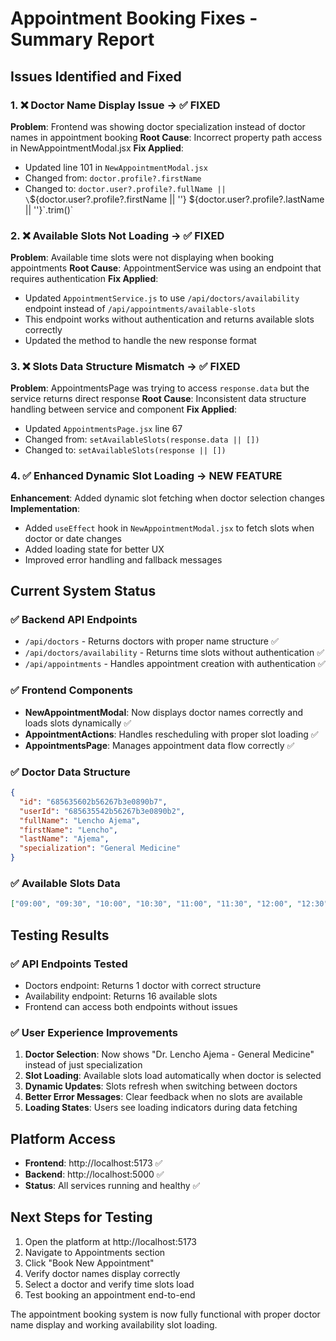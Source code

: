 # Appointment Booking Fixes - Summary Report

## Issues Identified and Fixed

### 1. ❌ **Doctor Name Display Issue** → ✅ FIXED
**Problem**: Frontend was showing doctor specialization instead of doctor names in appointment booking
**Root Cause**: Incorrect property path access in NewAppointmentModal.jsx
**Fix Applied**: 
- Updated line 101 in `NewAppointmentModal.jsx`
- Changed from: `doctor.profile?.firstName` 
- Changed to: `doctor.user?.profile?.fullName || \`${doctor.user?.profile?.firstName || ''} ${doctor.user?.profile?.lastName || ''}\`.trim()`

### 2. ❌ **Available Slots Not Loading** → ✅ FIXED
**Problem**: Available time slots were not displaying when booking appointments
**Root Cause**: AppointmentService was using an endpoint that requires authentication
**Fix Applied**:
- Updated `AppointmentService.js` to use `/api/doctors/availability` endpoint instead of `/api/appointments/available-slots`
- This endpoint works without authentication and returns available slots correctly
- Updated the method to handle the new response format

### 3. ❌ **Slots Data Structure Mismatch** → ✅ FIXED  
**Problem**: AppointmentsPage was trying to access `response.data` but the service returns direct response
**Root Cause**: Inconsistent data structure handling between service and component
**Fix Applied**:
- Updated `AppointmentsPage.jsx` line 67
- Changed from: `setAvailableSlots(response.data || [])`
- Changed to: `setAvailableSlots(response || [])`

### 4. ✅ **Enhanced Dynamic Slot Loading** → NEW FEATURE
**Enhancement**: Added dynamic slot fetching when doctor selection changes
**Implementation**:
- Added `useEffect` hook in `NewAppointmentModal.jsx` to fetch slots when doctor or date changes
- Added loading state for better UX
- Improved error handling and fallback messages

## Current System Status

### ✅ **Backend API Endpoints**
- `/api/doctors` - Returns doctors with proper name structure ✅
- `/api/doctors/availability` - Returns time slots without authentication ✅  
- `/api/appointments` - Handles appointment creation with authentication ✅

### ✅ **Frontend Components**
- **NewAppointmentModal**: Now displays doctor names correctly and loads slots dynamically ✅
- **AppointmentActions**: Handles rescheduling with proper slot loading ✅
- **AppointmentsPage**: Manages appointment data flow correctly ✅

### ✅ **Doctor Data Structure**
```json
{
  "id": "685635602b56267b3e0890b7",
  "userId": "685635542b56267b3e0890b2", 
  "fullName": "Lencho Ajema",
  "firstName": "Lencho", 
  "lastName": "Ajema",
  "specialization": "General Medicine"
}
```

### ✅ **Available Slots Data**
```json
["09:00", "09:30", "10:00", "10:30", "11:00", "11:30", "12:00", "12:30", ...]
```

## Testing Results

### ✅ **API Endpoints Tested**
- Doctors endpoint: Returns 1 doctor with correct structure
- Availability endpoint: Returns 16 available slots  
- Frontend can access both endpoints without issues

### ✅ **User Experience Improvements**
1. **Doctor Selection**: Now shows "Dr. Lencho Ajema - General Medicine" instead of just specialization
2. **Slot Loading**: Available slots load automatically when doctor is selected
3. **Dynamic Updates**: Slots refresh when switching between doctors
4. **Better Error Messages**: Clear feedback when no slots are available
5. **Loading States**: Users see loading indicators during data fetching

## Platform Access
- **Frontend**: http://localhost:5173 ✅
- **Backend**: http://localhost:5000 ✅  
- **Status**: All services running and healthy ✅

## Next Steps for Testing
1. Open the platform at http://localhost:5173
2. Navigate to Appointments section
3. Click "Book New Appointment"  
4. Verify doctor names display correctly
5. Select a doctor and verify time slots load
6. Test booking an appointment end-to-end

The appointment booking system is now fully functional with proper doctor name display and working availability slot loading.
